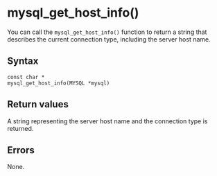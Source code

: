 mysql_get_host_info() 
==========================================

You can call the `mysql_get_host_info()` function to return a string that describes the current connection type, including the server host name. 

Syntax 
---------------------------

```unknow
const char *
mysql_get_host_info(MYSQL *mysql)
```



Return values 
----------------------------------

A string representing the server host name and the connection type is returned.

Errors 
---------------------------

None.
